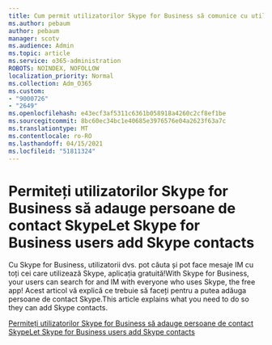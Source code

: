 ```yaml
---
title: Cum permit utilizatorilor Skype for Business să comunice cu utilizatori de Skype
ms.author: pebaum
author: pebaum
manager: scotv
ms.audience: Admin
ms.topic: article
ms.service: o365-administration
ROBOTS: NOINDEX, NOFOLLOW
localization_priority: Normal
ms.collection: Adm_O365
ms.custom:
- "9000726"
- "2649"
ms.openlocfilehash: e43ecf3af5311c6361b058918a4260c2cf8ef1be
ms.sourcegitcommit: 8bc60ec34bc1e40685e3976576e04a2623f63a7c
ms.translationtype: MT
ms.contentlocale: ro-RO
ms.lasthandoff: 04/15/2021
ms.locfileid: "51811324"
---
```

# <a name="let-skype-for-business-users-add-skype-contacts"></a><span data-ttu-id="d6af0-102">Permiteți utilizatorilor Skype for Business să adauge persoane de contact Skype</span><span class="sxs-lookup"><span data-stu-id="d6af0-102">Let Skype for Business users add Skype contacts</span></span>

<span data-ttu-id="d6af0-103">Cu Skype for Business, utilizatorii dvs. pot căuta și pot face mesaje IM cu toți cei care utilizează Skype, aplicația gratuită!</span><span class="sxs-lookup"><span data-stu-id="d6af0-103">With Skype for Business, your users can search for and IM with everyone who uses Skype, the free app!</span></span> <span data-ttu-id="d6af0-104">Acest articol vă explică ce trebuie să faceți pentru a putea adăuga persoane de contact Skype.</span><span class="sxs-lookup"><span data-stu-id="d6af0-104">This article explains what you need to do so they can add Skype contacts.</span></span>

[<span data-ttu-id="d6af0-105">Permiteți utilizatorilor Skype for Business să adauge persoane de contact Skype</span><span class="sxs-lookup"><span data-stu-id="d6af0-105">Let Skype for Business users add Skype contacts</span></span>](https://docs.microsoft.com/skypeforbusiness/set-up-skype-for-business-online/let-skype-for-business-users-add-skype-contacts)